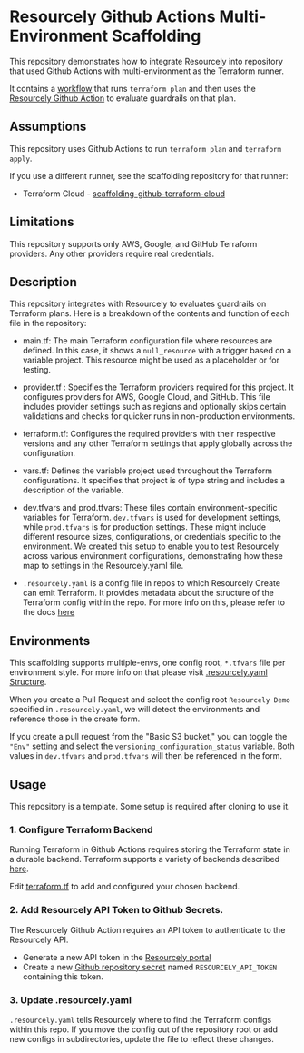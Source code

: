 # Resourcely Github Actions Multi-Environment Scaffolding

This repository demonstrates how to integrate Resourcely into
repository that used Github Actions with multi-environment as the Terraform runner.

It contains a [workflow](.github/workflows/terraform.yml) that runs
`terraform plan` and then uses the [Resourcely Github
Action](https://github.com/Resourcely-Inc/resourcely-action) to
evaluate guardrails on that plan.

## Assumptions

This repository uses Github Actions to run `terraform plan` and
`terraform apply`.

If you use a different runner, see the scaffolding repository for that
runner:

- Terraform Cloud - [scaffolding-github-terraform-cloud](https://github.com/Resourcely-Inc/scaffolding-github-terraform-cloud)

## Limitations
This repository supports only AWS, Google, and GitHub Terraform providers. Any other providers require real credentials.

## Description 
This repository integrates with Resourcely to evaluates guardrails on Terraform plans. Here is a breakdown of the contents and function of each file in the repository:

- main.tf: The main Terraform configuration file where resources are defined. In this case, it shows a `null_resource` with a trigger based on a variable project. This resource might be used as a placeholder or for testing.

- provider.tf : Specifies the Terraform providers required for this project. It configures providers for AWS, Google Cloud, and GitHub. This file includes provider settings such as regions and optionally skips certain validations and checks for quicker runs in non-production environments.

- terraform.tf: Configures the required providers with their respective versions and any other Terraform settings that apply globally across the configuration.

- vars.tf: Defines the variable project used throughout the Terraform configurations. It specifies that project is of type string and includes a description of the variable.

- dev.tfvars and prod.tfvars: These files contain environment-specific variables for Terraform. `dev.tfvars` is used for development settings, while `prod.tfvars` is for production settings. These might include different resource sizes, configurations, or credentials specific to the environment. We created this setup to enable you to test Resourcely across various environment configurations, demonstrating how these map to settings in the Resourcely.yaml file.

- `.resourcely.yaml` is a config file in repos to which Resourcely Create can emit Terraform. It provides metadata about the structure of the Terraform config within the repo. For more info on this, please refer to the docs [here](https://docs.resourcely.io/getting-started/onboarding/configuring-resourcely.yaml#what-is-.resourcely.yaml)

## Environments

This scaffolding supports multiple-envs, one config root, `*.tfvars` file per environment style. For more info on that please visit [.resourcely.yaml Structure](https://docs.resourcely.io/getting-started/onboarding/configuring-resourcely.yaml#resourcely.yaml-structure). 

When you create a Pull Request and select the config root `Resourcely Demo` specified in `.resourcely.yaml`, we will detect the environments and reference those in the create form. 

If you create a pull request from the "Basic S3 bucket," you can toggle the `"Env"` setting and select the `versioning_configuration_status` variable. Both values in `dev.tfvars` and `prod.tfvars` will then be referenced in the form.

## Usage

This repository is a template. Some setup is required after cloning to use it.

### 1. Configure Terraform Backend

Running Terraform in Github Actions requires storing the Terraform
state in a durable backend.  Terraform supports a variety of backends
described
[here](https://developer.hashicorp.com/terraform/language/settings/backends/configuration).

Edit [terraform.tf](terraform.tf) to add and configured your chosen
backend.

### 2. Add Resourcely API Token to Github Secrets.

The Resourcely Github Action requires an API token to authenticate to
the Resourcely API.

- Generate a new API token in the [Resourcely portal](https://portal.resourcely.io/settings/generate-api-token)
- Create a new [Github repository secret](https://docs.github.com/en/actions/security-guides/using-secrets-in-github-actions#creating-secrets-for-a-repository) named `RESOURCELY_API_TOKEN` containing this token.

### 3. Update .resourcely.yaml

`.resourcely.yaml` tells Resourcely where to find the Terraform
configs within this repo.  If you move the config out of the
repository root or add new configs in subdirectories, update the file
to reflect these changes.

